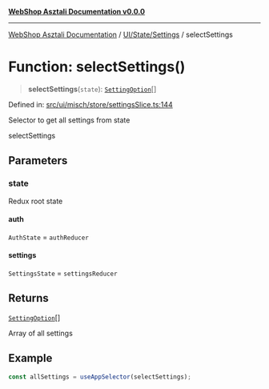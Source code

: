 [**WebShop Asztali Documentation v0.0.0**](../../../../README.md)

***

[WebShop Asztali Documentation](../../../../modules.md) / [UI/State/Settings](../README.md) / selectSettings

# Function: selectSettings()

> **selectSettings**(`state`): [`SettingOption`](../interfaces/SettingOption.md)[]

Defined in: [src/ui/misch/store/settingsSlice.ts:144](https://github.com/yourusername/webshop_asztali/blob/966ac422304bbbe6308f4e6c123a88355a82fe82/src/ui/misch/store/settingsSlice.ts#L144)

Selector to get all settings from state

 selectSettings

## Parameters

### state

Redux root state

#### auth

`AuthState` = `authReducer`

#### settings

`SettingsState` = `settingsReducer`

## Returns

[`SettingOption`](../interfaces/SettingOption.md)[]

Array of all settings

## Example

```ts
const allSettings = useAppSelector(selectSettings);
```
